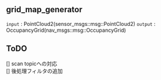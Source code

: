 ## grid_map_generator

`input`  : PointCloud2(sensor_msgs::msg::PointCloud2) 
`output` : OccupancyGrid(nav_msgs::msg::OccupancyGrid)

## ToDO
[] scan topicへの対応  
[] 後処理フィルタの追加
